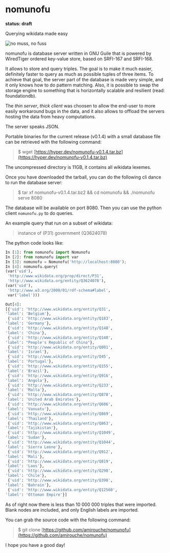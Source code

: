 # nomunofu

**status: draft**

Querying wikidata made easy

![no muss, no fuss](https://raw.githubusercontent.com/amirouche/nomunofu/master/luca-colapinto-I378DhssWqU-unsplash.jpg)

nomunofu is database server written in GNU Guile that is powered by
WiredTiger ordered key-value store, based on SRFI-167 and SRFI-168.

It allows to store and query triples.  The goal is to make it much
easier, definitely faster to query as much as possible tuples of three
items.  To achieve that goal, the server part of the database is made
very simple, and it only knows how to do pattern matching.  Also, it
is possible to swap the storage engine to something that is
horizontally scalable and resilient (read: foundationdb).

The *thin server*, *thick client* was choosen to allow the end-user to
more easily workaround bugs in the data, and it also allows to offload
the servers hosting the data from heavy computations.

The server speaks JSON.

Portable binaries for the current release (v0.1.4) with a small
database file can be retrieved with the following command:

> $ wget [https://hyper.dev/nomunofu-v0.1.4.tar.bz](https://hyper.dev/nomunofu-v0.1.4.tar.bz)

The uncompressed directory is 11GB, it contains all wikidata lexemes.

Once you have downloaded the tarball, you can do the following cli
dance to run the database server:

> $ tar xf nomunofu-v0.1.4.tar.bz2 && cd nomunofu && ./nomunofu serve 8080

The database will be available on port 8080. Then you can use the
python client `nomunofu.py` to do queries.

An example query that run on a subset of wikidata:

> instance of (P31) government (Q3624078)

The python code looks like:

```python
In [1]: from nomunofu import Nomunofu
In [2]: from nomunofu import var
In [3]: nomunofu = Nomunofu('http://localhost:8080');
In [4]: nomunofu.query(
(var('uid'),
 'http://www.wikidata.org/prop/direct/P31',
 'http://www.wikidata.org/entity/Q3624078'),
(var('uid'),
 'http://www.w3.org/2000/01/rdf-schema#label',
 var('label')))

Out[4]:
[{'uid': 'http://www.wikidata.org/entity/Q31',
'label': 'Belgium'},
 {'uid': 'http://www.wikidata.org/entity/Q183',
'label': 'Germany'},
 {'uid': 'http://www.wikidata.org/entity/Q148',
'label': 'China'},
 {'uid': 'http://www.wikidata.org/entity/Q148',
'label': "People's Republic of China"},
 {'uid': 'http://www.wikidata.org/entity/Q801',
'label': 'Israel'},
 {'uid': 'http://www.wikidata.org/entity/Q45',
'label': 'Portugal'},
 {'uid': 'http://www.wikidata.org/entity/Q155',
'label': 'Brazil'},
 {'uid': 'http://www.wikidata.org/entity/Q916',
'label': 'Angola'},
 {'uid': 'http://www.wikidata.org/entity/Q233',
'label': 'Malta'},
 {'uid': 'http://www.wikidata.org/entity/Q878',
'label': 'United Arab Emirates'},
 {'uid': 'http://www.wikidata.org/entity/Q686',
'label': 'Vanuatu'},
 {'uid': 'http://www.wikidata.org/entity/Q869',
'label': 'Thailand'},
 {'uid': 'http://www.wikidata.org/entity/Q863',
'label': 'Tajikistan'},
 {'uid': 'http://www.wikidata.org/entity/Q1049',
'label': 'Sudan'},
 {'uid': 'http://www.wikidata.org/entity/Q1044',
'label': 'Sierra Leone'},
 {'uid': 'http://www.wikidata.org/entity/Q912',
'label': 'Mali'},
 {'uid': 'http://www.wikidata.org/entity/Q819',
'label': 'Laos'},
 {'uid': 'http://www.wikidata.org/entity/Q298',
'label': 'Chile'},
 {'uid': 'http://www.wikidata.org/entity/Q398',
'label': 'Bahrain'},
 {'uid': 'http://www.wikidata.org/entity/Q12560',
'label': 'Ottoman Empire'}]
```

As of right now there is less than 10 000 000 triples that were
imported. Blank nodes are included, and only English labels are
imported.

You can grab the source code with the following command:

> $ git clone [https://github.com/amirouche/nomunofu](https://github.com/amirouche/nomunofu)

I hope you have a good day!
